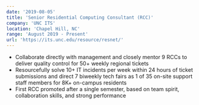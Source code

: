 ```yaml
---
date: '2019-08-05'
title: 'Senior Residential Computing Consultant (RCC)'
company: 'UNC ITS'
location: 'Chapel Hill, NC'
range: 'August 2019 - Present'
url: 'https://its.unc.edu/resource/resnet/'
---
```


- Collaborate directly with management and closely mentor 9 RCCs to deliver quality control for 50+ weekly regional tickets
- Resourcefully solve 10+ IT incidents per week within 24 hours of ticket submissions and direct 7 biweekly tech fairs as 1 of 35 on-site support staff members for 8K+ on-campus residents
- First RCC promoted after a single semester, based on team spirit, collaboration skills, and strong performance
